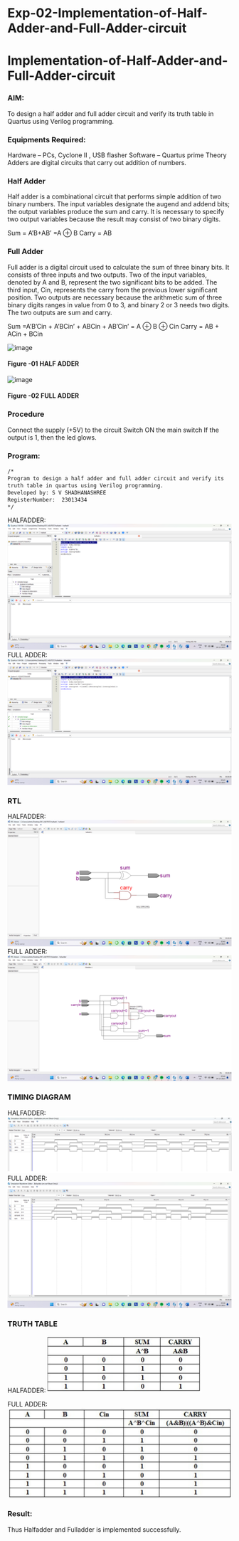 # Exp-02-Implementation-of-Half-Adder-and-Full-Adder-circuit

# Implementation-of-Half-Adder-and-Full-Adder-circuit
### AIM:
To design a half adder and full adder circuit and verify its truth table in Quartus using Verilog programming.

### Equipments Required:
Hardware – PCs, Cyclone II , USB flasher
Software – Quartus prime
Theory
Adders are digital circuits that carry out addition of numbers.

### Half Adder
Half adder is a combinational circuit that performs simple addition of two binary numbers. The input variables designate the augend and addend bits; the output variables produce the sum and carry. It is necessary to specify two output variables because the result may consist of two binary digits.

Sum = A’B+AB’ =A ⊕ B Carry = AB

### Full Adder
Full adder is a digital circuit used to calculate the sum of three binary bits. It consists of three inputs and two outputs. Two of the input variables, denoted by A and B, represent the two significant bits to be added. The third input, Cin, represents the carry from the previous lower significant position. Two outputs are necessary because the arithmetic sum of three binary digits ranges in value from 0 to 3, and binary 2 or 3 needs two digits. The two outputs are sum and carry.

Sum =A’B’Cin + A’BCin’ + ABCin + AB’Cin’ = A ⊕ B ⊕ Cin Carry = AB + ACin + BCin

 ![image](https://user-images.githubusercontent.com/36288975/163552156-a13e5a56-c638-4110-97d9-8896907c8d25.png)

#### Figure -01 HALF ADDER 


![image](https://user-images.githubusercontent.com/36288975/163552057-b3547877-6d07-45b4-b7e0-bcfebfad9e1d.png)

#### Figure -02 FULL ADDER 

### Procedure

Connect the supply (+5V) to the circuit
Switch ON the main switch
If the output is 1, then the led glows.

### Program:
```
/*
Program to design a half adder and full adder circuit and verify its truth table in quartus using Verilog programming.
Developed by: S V SHADHANASHREE
RegisterNumber:  23013434
*/
```
HALFADDER:
![Alt text](<Screenshot 2023-12-29 053923.png>)
FULL ADDER:
![Alt text](<Screenshot 2023-12-29 054554.png>)

### RTL

HALFADDER:
![Alt text](<Screenshot 2023-12-29 054004.png>)
FULL ADDER:
![Alt text](<Screenshot 2023-12-29 054618.png>)

### TIMING DIAGRAM
HALFADDER:
![Alt text](<Screenshot 2023-12-29 055841.png>)
FULL ADDER:
![Alt text](<Screenshot 2023-12-29 054857.png>)

### TRUTH TABLE 
HALFADDER:
![Alt text](<Screenshot 2023-12-29 055947.png>)

FULL ADDER:
![Alt text](<Screenshot 2023-12-29 060002.png>)

### Result:

Thus Halfadder and Fulladder is implemented successfully.
